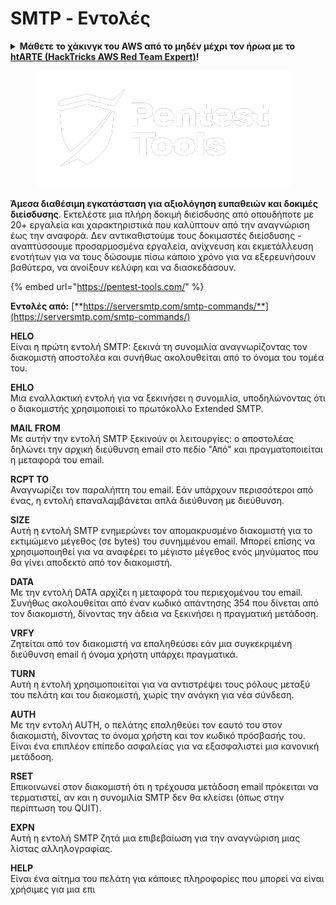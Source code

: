 # SMTP - Εντολές

<details>

<summary><strong>Μάθετε το χάκινγκ του AWS από το μηδέν μέχρι τον ήρωα με το</strong> <a href="https://training.hacktricks.xyz/courses/arte"><strong>htARTE (HackTricks AWS Red Team Expert)</strong></a><strong>!</strong></summary>

Άλλοι τρόποι για να υποστηρίξετε το HackTricks:

* Εάν θέλετε να δείτε την **εταιρεία σας να διαφημίζεται στο HackTricks** ή να **κατεβάσετε το HackTricks σε μορφή PDF** ελέγξτε τα [**ΣΧΕΔΙΑ ΣΥΝΔΡΟΜΗΣ**](https://github.com/sponsors/carlospolop)!
* Αποκτήστε το [**επίσημο PEASS & HackTricks swag**](https://peass.creator-spring.com)
* Ανακαλύψτε [**The PEASS Family**](https://opensea.io/collection/the-peass-family), τη συλλογή μας από αποκλειστικά [**NFTs**](https://opensea.io/collection/the-peass-family)
* **Συμμετάσχετε** 💬 **στην ομάδα Discord**](https://discord.gg/hRep4RUj7f) ή **στην ομάδα telegram**](https://t.me/peass) ή **ακολουθήστε** μας στο **Twitter** 🐦 [**@carlospolopm**](https://twitter.com/hacktricks_live)**.**
* **Μοιραστείτε τα χάκινγκ κόλπα σας υποβάλλοντας PRs στα** [**HackTricks**](https://github.com/carlospolop/hacktricks) και [**HackTricks Cloud**](https://github.com/carlospolop/hacktricks-cloud) αποθετήρια του github.

</details>

<figure><img src="/.gitbook/assets/image (2).png" alt=""><figcaption></figcaption></figure>

**Άμεσα διαθέσιμη εγκατάσταση για αξιολόγηση ευπαθειών και δοκιμές διείσδυσης**. Εκτελέστε μια πλήρη δοκιμή διείσδυσης από οπουδήποτε με 20+ εργαλεία και χαρακτηριστικά που καλύπτουν από την αναγνώριση έως την αναφορά. Δεν αντικαθιστούμε τους δοκιμαστές διείσδυσης - αναπτύσσουμε προσαρμοσμένα εργαλεία, ανίχνευση και εκμετάλλευση ενοτήτων για να τους δώσουμε πίσω κάποιο χρόνο για να εξερευνήσουν βαθύτερα, να ανοίξουν κελύφη και να διασκεδάσουν.

{% embed url="https://pentest-tools.com/" %}

**Εντολές από:** [**https://serversmtp.com/smtp-commands/**](https://serversmtp.com/smtp-commands/)

**HELO**\
Είναι η πρώτη εντολή SMTP: ξεκινά τη συνομιλία αναγνωρίζοντας τον διακομιστή αποστολέα και συνήθως ακολουθείται από το όνομα του τομέα του.

**EHLO**\
Μια εναλλακτική εντολή για να ξεκινήσει η συνομιλία, υποδηλώνοντας ότι ο διακομιστής χρησιμοποιεί το πρωτόκολλο Extended SMTP.

**MAIL FROM**\
Με αυτήν την εντολή SMTP ξεκινούν οι λειτουργίες: ο αποστολέας δηλώνει την αρχική διεύθυνση email στο πεδίο "Από" και πραγματοποιείται η μεταφορά του email.

**RCPT TO**\
Αναγνωρίζει τον παραλήπτη του email. Εάν υπάρχουν περισσότεροι από ένας, η εντολή επαναλαμβάνεται απλά διεύθυνση με διεύθυνση.

**SIZE**\
Αυτή η εντολή SMTP ενημερώνει τον απομακρυσμένο διακομιστή για το εκτιμώμενο μέγεθος (σε bytes) του συνημμένου email. Μπορεί επίσης να χρησιμοποιηθεί για να αναφέρει το μέγιστο μέγεθος ενός μηνύματος που θα γίνει αποδεκτό από τον διακομιστή.

**DATA**\
Με την εντολή DATA αρχίζει η μεταφορά του περιεχομένου του email. Συνήθως ακολουθείται από έναν κωδικό απάντησης 354 που δίνεται από τον διακομιστή, δίνοντας την άδεια να ξεκινήσει η πραγματική μετάδοση.

**VRFY**\
Ζητείται από τον διακομιστή να επαληθεύσει εάν μια συγκεκριμένη διεύθυνση email ή όνομα χρήστη υπάρχει πραγματικά.

**TURN**\
Αυτή η εντολή χρησιμοποιείται για να αντιστρέψει τους ρόλους μεταξύ του πελάτη και του διακομιστή, χωρίς την ανάγκη για νέα σύνδεση.

**AUTH**\
Με την εντολή AUTH, ο πελάτης επαληθεύει τον εαυτό του στον διακομιστή, δίνοντας το όνομα χρήστη και τον κωδικό πρόσβασής του. Είναι ένα επιπλέον επίπεδο ασφαλείας για να εξασφαλιστεί μια κανονική μετάδοση.

**RSET**\
Επικοινωνεί στον διακομιστή ότι η τρέχουσα μετάδοση email πρόκειται να τερματιστεί, αν και η συνομιλία SMTP δεν θα κλείσει (όπως στην περίπτωση του QUIT).

**EXPN**\
Αυτή η εντολή SMTP ζητά μια επιβεβαίωση για την αναγνώριση μιας λίστας αλληλογραφίας.

**HELP**\
Είναι ένα αίτημα του πελάτη για κάποιες πληροφορίες που μπορεί να είναι χρήσιμες για μια επι
